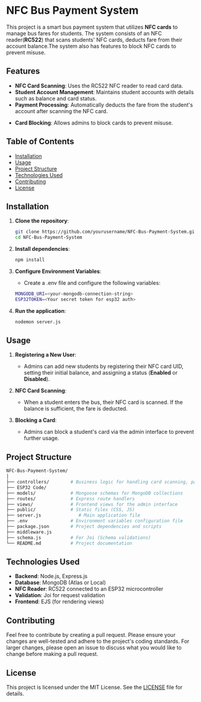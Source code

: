 # NFC Bus Payment System

This project is a smart bus payment system that utilizes **NFC cards** to manage bus fares for students. The system consists of an NFC reader(**RC522**) that scans students' NFC cards, deducts fare from their account balance.The system also has features to block NFC cards to prevent misuse.


<!--and sends notifications when the balance is low or money is deducted.--> 

## Features

- **NFC Card Scanning**: Uses the RC522 NFC reader to read card data.
- **Student Account Management**: Maintains student accounts with details such as balance and card status.
- **Payment Processing**: Automatically deducts the fare from the student's account after scanning the NFC card.
<!--
- **Balance Notifications**: Sends a WhatsApp notification to students when their balance is low or after a payment is made.
-->
- **Card Blocking**: Allows admins to block cards to prevent misuse.
<!--
- **User Authentication**: Secure login system for admins and users.
- **UPI Payments**: Integrates UPI payments for bus fare top-up.
-->

## Table of Contents

- [Installation](#installation)
- [Usage](#usage)
- [Project Structure](#project-structure)
- [Technologies Used](#technologies-used)
- [Contributing](#contributing)
- [License](#license)

## Installation

1. **Clone the repository**:
   ```bash
   git clone https://github.com/yourusername/NFC-Bus-Payment-System.git
   cd NFC-Bus-Payment-System
   ```
2. **Install dependencies**:
   ```bash
   npm install
   ```
3. **Configure Environment Variables**:
    - Create a .env file and configure the following variables:

   ```bash
   MONGODB_URI=<your-mongodb-connection-string>
   ESP32TOKEN=<Your secret token for esp32 auth>
   ```
4. **Run the application**:
   ```bash
   nodemon server.js
    ```
## Usage

1. **Registering a New User**:
   - Admins can add new students by registering their NFC card UID, setting their initial balance, and assigning a status (**Enabled** or **Disabled**).
2. **NFC Card Scanning**:
   - When a student enters the bus, their NFC card is scanned. If the balance is sufficient, the fare is deducted.

3. **Blocking a Card**:
   - Admins can block a student's card via the admin interface to prevent further usage.


## Project Structure

```bash
NFC-Bus-Payment-System/
│
├── controllers/        # Business logic for handling card scanning, payments, etc.
├── ESP32 Code/        
├── models/             # Mongoose schemas for MongoDB collections
├── routes/             # Express route handlers
├── views/              # Frontend views for the admin interface
├── public/             # Static files (CSS, JS)
├── server.js              # Main application file
├── .env                # Environment variables configuration file
├── package.json        # Project dependencies and scripts
├── middleware.js
├── schema.js           # For Joi (Schema validations)
└── README.md           # Project documentation
```

## Technologies Used

- **Backend**: Node.js, Express.js
- **Database**: MongoDB (Atlas or Local)
- **NFC Reader**: RC522 connected to an ESP32 microcontroller
- **Validation**: Joi for request validation
- **Frontend**: EJS (for rendering views)
<!--
- **Payment Integration**: UPI for recharging student accounts

- **Messaging**: Twilio WhatsApp API
-->

## Contributing

Feel free to contribute by creating a pull request. Please ensure your changes are well-tested and adhere to the project's coding standards. For larger changes, please open an issue to discuss what you would like to change before making a pull request.

## License

This project is licensed under the MIT License. See the [LICENSE](LICENSE) file for details.


